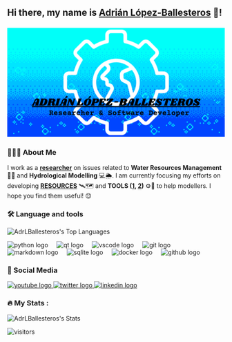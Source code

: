 ## Hi there, my name is [Adrián López-Ballesteros](https://www.youtube.com/@AdrLBallesteros) 👋!

###

<div align="center">
  <img width="700" src="/banner.png"  />
</div>

###
<h3 align="left">👨🏽‍💻  About Me</h3>

I work as a **[researcher](https://www.researchgate.net/profile/Adrian-Lopez-Ballesteros)** on issues related to **Water Resources Management** 👷💧 and **Hydrological Modelling** 💻🌦️. I am currently focusing my efforts on developing **[RESOURCES](https://doi.org/10.1016/j.catena.2023.107339)** 🛰️🗺️ and **TOOLS ([1](https://adrlballesteros.github.io/MapSWAT/), [2](https://adrlballesteros.github.io/EasyBasin/))** ⚙️🧰 to help modellers. I hope you find them useful! 😊

###
<h3 align="left">🛠 Language and tools</h3>

![AdrLBallesteros's Top Languages](https://github-readme-stats.vercel.app/api/top-langs/?username=AdrLBallesteros&theme=react&show_icons=true&hide_border=false&layout=compact)

<div align="left">
  <img src="https://cdn.jsdelivr.net/gh/devicons/devicon/icons/python/python-original.svg" height="40" alt="python logo"  />
  <img width="12" />
  <img src="https://cdn.jsdelivr.net/gh/devicons/devicon/icons/qt/qt-original.svg" height="40" alt="qt logo"  />
  <img width="12" />
  <img src="https://cdn.jsdelivr.net/gh/devicons/devicon/icons/vscode/vscode-original.svg" height="40" alt="vscode logo"  />
  <img width="12" />
  <img src="https://cdn.jsdelivr.net/gh/devicons/devicon/icons/git/git-original.svg" height="40" alt="git logo"  />
  <img width="12" />
  <img src="https://cdn.jsdelivr.net/gh/devicons/devicon/icons/markdown/markdown-original.svg" height="40" alt="markdown logo"  />
  <img width="12" />
  <img src="https://cdn.jsdelivr.net/gh/devicons/devicon/icons/sqlite/sqlite-original.svg" height="40" alt="sqlite logo"  />
  <img width="12" />
  <img src="https://cdn.jsdelivr.net/gh/devicons/devicon/icons/docker/docker-original.svg" height="40" alt="docker logo"  />
  <img width="12" />
  <img src="https://cdn.jsdelivr.net/gh/devicons/devicon/icons/github/github-original.svg" height="40" alt="github logo"  />
</div>

###
<h3 align="left">📢 Social Media</h3>

<div align="left">
  <a href="https://www.youtube.com/@AdrLBallesteros" target="_blank">
    <img src="https://img.shields.io/static/v1?message=YouTube&logo=youtube&label=&color=FF0000&logoColor=white&labelColor=&style=for-the-badge" height="35" alt="youtube logo"  />
  </a>
  <a href="https://www.x.com/AdrLBallesteros" target="_blank">
    <img src="https://img.shields.io/static/v1?message=Twitter&logo=X&label=&color=000000&logoColor=white&labelColor=&style=for-the-badge" height="35" alt="twitter logo"  />

  </a>
  <a href="https://www.linkedin.com/in/adrlballesteros" target="_blank">
    <img src="https://img.shields.io/static/v1?message=LinkedIn&logo=LinkedIn&label=&color=0077B5&logoColor=white&labelColor=&style=for-the-badge" height="35" alt="linkedin logo"  />
  </a>
</div>

###

<h3 align="left">🔥   My Stats :</h3>

![AdrLBallesteros's Stats](https://github-readme-stats.vercel.app/api?username=AdrLBallesteros&theme=react&show_icons=true&hide_border=false&count_private=true)


![visitors](https://visitor-badge.laobi.icu/badge?page_id=AdrLBallesteros.AdrLBallesteros)

###

